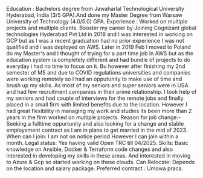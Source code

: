 Education : Bachelors degree from Jawaharlal Technological University Hyderabad, India (3/5 GPA).And done my Master Degree from Warsaw University of Technology (4.0/5.0) GPA.
Experience : Worked on multiple projects and multiple clients. Booster my career by Joining Cognizant global technologies Hyderabad Pvt Ltd in 2018 and I was interested in working on GCP but as I was a recent graduation had no prior experience I was not qualified and i was deployed on AWS. Later in 2019 Feb I moved to Poland do my Master's and I thought of trying for a part time job in AWS but as the education system is completely different and had bundle of projects to do everyday i had no time to focus on it. Bu however after finishing my 2nd semester of MS and due to COVID regulations universities and companies were working remotely so I had an opputunity to make use of time and brush up my skills. As most of my seniors and super seniors were in USA and had few recruitment companies in their prime relationship.  I took help of my seniors and had couple of interviews for the remote jobs and finally placed in a small firm with limited benefits due to the location. However I had great flexibility in managing my work and studies its been more than 2 years in the firm worked on multiple projects.
Reason for job change:- Seeking a fulltime oppurtunity and also looking for a change and stable employement contract as I am in plans to get married in the mid of 2023.
When can I join: I am not on notice period However I can join within a month.
Legal status: Yes having valid Open TRC till 04/2025.
Skills: Basic knowledge on Ansible, Docker & Terraform code changes and also interested in developing my skills in these areas. And interested in moving to Azure & Gcp so started working on these clouds.
Can Relocate: Depends on the location and salary package.
Preferred contract : Umowa praca.
